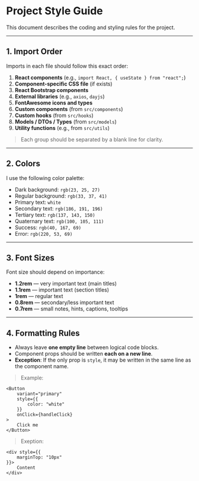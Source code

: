 # Project Style Guide

This document describes the coding and styling rules for the project.

---

## 1. Import Order
Imports in each file should follow this exact order:

1. **React components** (e.g., `import React, { useState } from "react";`)
2. **Component-specific CSS file** (if exists)
3. **React Bootstrap components**
4. **External libraries** (e.g., `axios`, `dayjs`)
5. **FontAwesome icons and types**
6. **Custom components** (from `src/components`)
7. **Custom hooks** (from `src/hooks`)
8. **Models / DTOs / Types** (from `src/models`)
9. **Utility functions** (e.g., from `src/utils`)

> Each group should be separated by a blank line for clarity.

---

## 2. Colors
I use the following color palette:

- Dark background: `rgb(23, 25, 27)`
- Regular background: `rgb(33, 37, 41)`
- Primary text: `white`
- Secondary text: `rgb(186, 191, 196)`
- Tertiary text: `rgb(137, 143, 150)`
- Quaternary text: `rgb(100, 105, 111)`
- Success: `rgb(40, 167, 69)`
- Error: `rgb(220, 53, 69)`

---

## 3. Font Sizes
Font size should depend on importance:

- **1.2rem** — very important text (main titles) 
- **1.1rem** — important text (section titles)
- **1rem** — regular text
- **0.8rem** — secondary/less important text
- **0.7rem** — small notes, hints, captions, tooltips

---

## 4. Formatting Rules

- Always leave **one empty line** between logical code blocks.
- Component props should be written **each on a new line**.
- **Exception**: If the only prop is `style`, it may be written in the same line as the component name.

> Example:
```tsx
<Button
    variant="primary"
    style={{
        color: "white"
    }}
    onClick={handleClick}
>
    Click me
</Button>
```

> Exeption:
```tsx
<div style={{ 
    marginTop: "10px" 
}}>
    Content
</div>